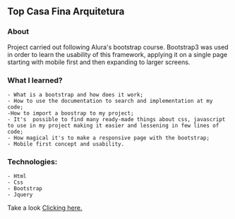 ## Top Casa Fina Arquitetura 

### About
 Project carried out following Alura's bootstrap course. Bootstrap3 was used in order to learn the usability of this framework, applying it on a single page starting with mobile first and then expanding to larger screens.

### What I learned?
    - What is a bootstrap and how does it work;
    - How to use the documentation to search and implementation at my code;
    -How to import a boostrap to my project;
    - It's  possible to find many ready-made things about css, javascript to use in my project making it easier and lessening in few lines of code;
    - How magical it's to make a responsive page with the bootstrap;
    - Mobile first concept and usability.

### Technologies:
    - Html
    - Css
    - Bootstrap
    - Jquery


Take a look [Clicking here.](https://lucid-beaver-1d01b4.netlify.app/) 